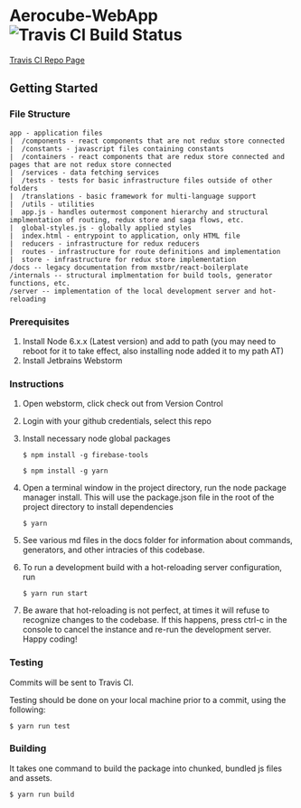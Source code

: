 # Aerocube-WebApp ![Travis CI Build Status](https://travis-ci.org/UCSB-CS189-2016-17-Aerospace/Aerocube-WebApp.svg?branch=master)

[Travis CI Repo Page](https://travis-ci.org/UCSB-CS189-2016-17-Aerospace/Aerocube-WebApp/builds) 

## Getting Started

### File Structure
```
app - application files
|  /components - react components that are not redux store connected
|  /constants - javascript files containing constants
|  /containers - react components that are redux store connected and pages that are not redux store connected
|  /services - data fetching services
|  /tests - tests for basic infrastructure files outside of other folders
|  /translations - basic framework for multi-language support
|  /utils - utilities
|  app.js - handles outermost component hierarchy and structural implmentation of routing, redux store and saga flows, etc.
|  global-styles.js - globally applied styles
|  index.html - entrypoint to application, only HTML file
|  reducers - infrastructure for redux reducers
|  routes - infrastructure for route definitions and implementation
|  store - infrastructure for redux store implementation
/docs -- legacy documentation from mxstbr/react-boilerplate
/internals -- structural implmentation for build tools, generator functions, etc. 
/server -- implementation of the local development server and hot-reloading 
```

### Prerequisites
1. Install Node 6.x.x (Latest version) and add to path (you may need to reboot for it to take effect, also installing node added it to my path AT)
1. Install Jetbrains Webstorm

### Instructions
1. Open webstorm, click check out from Version Control
1. Login with your github credentials, select this repo
1. Install necessary node global packages

   ```
   $ npm install -g firebase-tools
   ```
   
   ```
   $ npm install -g yarn
   ```
1. Open a terminal window in the project directory, run the node package manager install. This will use the package.json file in the root of the project directory to install dependencies

   ```
   $ yarn
   ```
1. See various md files in the docs folder for information about commands, generators, and other intracies of this codebase.
1. To run a development build with a hot-reloading server configuration, run 

   ```
   $ yarn run start
   ```
1. Be aware that hot-reloading is not perfect, at times it will refuse to recognize changes to the codebase. If this happens, press ctrl-c in the console to cancel the instance and re-run the development server. Happy coding!

### Testing

Commits will be sent to Travis CI.

Testing should be done on your local machine prior to a commit, using the following:

```
$ yarn run test
```

### Building

It takes one command to build the package into chunked, bundled js files and assets.

```
$ yarn run build
```

